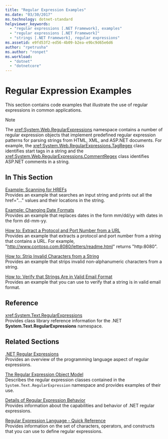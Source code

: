 ```yaml
---
title: "Regular Expression Examples"
ms.date: "03/30/2017"
ms.technology: dotnet-standard
helpviewer_keywords: 
  - "regular expressions [.NET Framework], examples"
  - "regular expressions [.NET Framework]"
  - "strings [.NET Framework], regular expressions"
ms.assetid: e9fd53f2-ed56-4b09-b2ea-e9bc9d65e6d6
author: "rpetrusha"
ms.author: "ronpet"
ms.workload: 
  - "dotnet"
  - "dotnetcore"
---
```

# Regular Expression Examples
This section contains code examples that illustrate the use of regular expressions in common applications.  
  
> [!NOTE]
>  The <xref:System.Web.RegularExpressions> namespace contains a number of regular expression objects that implement predefined regular expression patterns for parsing strings from HTML, XML, and ASP.NET documents. For example, the <xref:System.Web.RegularExpressions.TagRegex> class identifies start tags in a string and the <xref:System.Web.RegularExpressions.CommentRegex> class identifies ASP.NET comments in a string.  
  
## In This Section  
 [Example: Scanning for HREFs](../../../docs/standard/base-types/regular-expression-example-scanning-for-hrefs.md)  
 Provides an example that searches an input string and prints out all the href="…" values and their locations in the string.  
  
 [Example: Changing Date Formats](../../../docs/standard/base-types/regular-expression-example-changing-date-formats.md)  
 Provides an example that replaces dates in the form mm/dd/yy with dates in the form dd-mm-yy.  
  
 [How to: Extract a Protocol and Port Number from a URL](../../../docs/standard/base-types/how-to-extract-a-protocol-and-port-number-from-a-url.md)  
 Provides an example that extracts a protocol and port number from a string that contains a URL. For example, "http://www.contoso.com:8080/letters/readme.html" returns "http:8080".  
  
 [How to: Strip Invalid Characters from a String](../../../docs/standard/base-types/how-to-strip-invalid-characters-from-a-string.md)  
 Provides an example that strips invalid non-alphanumeric characters from a string.  
  
 [How to: Verify that Strings Are in Valid Email Format](../../../docs/standard/base-types/how-to-verify-that-strings-are-in-valid-email-format.md)  
 Provides an example that you can use to verify that a string is in valid email format.  
  
## Reference  
 <xref:System.Text.RegularExpressions>  
 Provides class library reference information for the .NET **System.Text.RegularExpressions** namespace.  
  
## Related Sections  
 [.NET Regular Expressions](../../../docs/standard/base-types/regular-expressions.md)  
 Provides an overview of the programming language aspect of regular expressions.  
  
 [The Regular Expression Object Model](../../../docs/standard/base-types/the-regular-expression-object-model.md)  
 Describes the regular expression classes contained in the `System.Text.RegularExpression` namespace and provides examples of their use.  
  
 [Details of Regular Expression Behavior](../../../docs/standard/base-types/details-of-regular-expression-behavior.md)  
 Provides information about the capabilities and behavior of .NET regular expressions.  
  
 [Regular Expression Language - Quick Reference](../../../docs/standard/base-types/regular-expression-language-quick-reference.md)  
 Provides information on the set of characters, operators, and constructs that you can use to define regular expressions.
